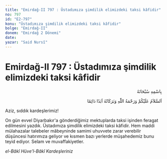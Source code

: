```yaml
---
title: "Emirdağ-II 797 : Üstadımıza şimdilik elimizdeki taksi kâfidir"
no: 797
id: "E2-797"
konu: "Üstadımıza şimdilik elimizdeki taksi kâfidir"
bolge: "Emirdağ-II"
donem: "Emirdağ 2 Dönemi"
date: 
yazar: "Said Nursî"
---
```


# Emirdağ-II 797 : Üstadımıza şimdilik elimizdeki taksi kâfidir

<p class="arabic" dir="rtl" title="Meal: “Her türlü noksan sıfatlardan yüce olan Allah’ın adıyla.”">بِاسْمِهِ سُبْحَانَهُ</p>

<p class="arabic" dir="rtl" title="Meal: “Allah’ın selâmı, rahmeti ve bereketleri, ebedî ve dâimî olarak üzerinize olsun.”">اَلسَّلاَمُ عَلَيْكُمْ وَرَحْمَةُ اللّٰهِ وَبَرَكَاتُهُ اَبَدًا دَائِمًا</p>

Aziz, sıddık kardeşlerimiz!

On gün evvel Diyarbakır'a gönderdiğimiz mektuplarda taksi işinden feragat edilmesini yazdık. Üstadımıza şimdilik elimizdeki taksi kâfidir. Hem maddi mülahazalar talebeler mâbeyninde samimi uhuvvete zarar verebilir düşüncesi hatırımıza geliyor ve kısmen bazı yerlerde müşahedemiz bunu teyid ediyor. Selam ve muvaffakiyetler.

*el-Bâkî Hüve’l-Bâkî*
*Kardeşleriniz*
